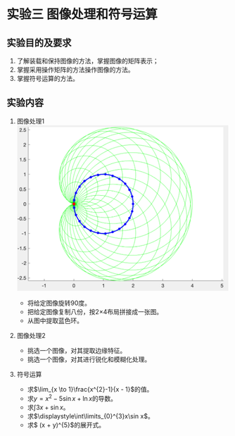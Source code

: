 # 实验三 图像处理和符号运算

## 实验目的及要求

1. 了解装载和保持图像的方法，掌握图像的矩阵表示；
2. 掌握采用操作矩阵的方法操作图像的方法。
3. 掌握符号运算的方法。

## 实验内容

1. 图像处理1
    ![实验3-1图](实验3-1图.png)
    - 将给定图像旋转90度。
    - 把给定图像复制八份，按2×4布局拼接成一张图。
    - 从图中提取蓝色环。

2. 图像处理2
    - 挑选一个图像，对其提取边缘特征。
    - 挑选一个图像，对其进行锐化和模糊化处理。

3. 符号运算
    - 求$\lim_{x \to 1}\frac{x^{2}-1}{x - 1}$的值。
    - 求$y = x^{2}-5\sin x+\ln x$的导数。
    - 求$\displaystyle\int 3x+ \sin x$。
    - 求$\displaystyle\int\limits_{0}^{3}x\sin x$。
    - 求$ (x + y)^{5}$的展开式。